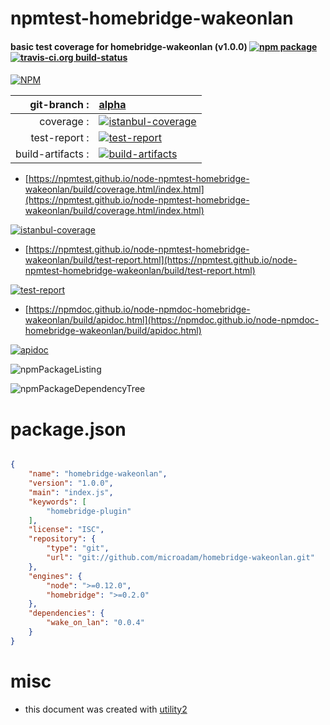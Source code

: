 # npmtest-homebridge-wakeonlan

#### basic test coverage for  homebridge-wakeonlan (v1.0.0)  [![npm package](https://img.shields.io/npm/v/npmtest-homebridge-wakeonlan.svg?style=flat-square)](https://www.npmjs.org/package/npmtest-homebridge-wakeonlan) [![travis-ci.org build-status](https://api.travis-ci.org/npmtest/node-npmtest-homebridge-wakeonlan.svg)](https://travis-ci.org/npmtest/node-npmtest-homebridge-wakeonlan)

####

[![NPM](https://nodei.co/npm/homebridge-wakeonlan.png?downloads=true&downloadRank=true&stars=true)](https://www.npmjs.com/package/homebridge-wakeonlan)

| git-branch : | [alpha](https://github.com/npmtest/node-npmtest-homebridge-wakeonlan/tree/alpha)|
|--:|:--|
| coverage : | [![istanbul-coverage](https://npmtest.github.io/node-npmtest-homebridge-wakeonlan/build/coverage.badge.svg)](https://npmtest.github.io/node-npmtest-homebridge-wakeonlan/build/coverage.html/index.html)|
| test-report : | [![test-report](https://npmtest.github.io/node-npmtest-homebridge-wakeonlan/build/test-report.badge.svg)](https://npmtest.github.io/node-npmtest-homebridge-wakeonlan/build/test-report.html)|
| build-artifacts : | [![build-artifacts](https://npmtest.github.io/node-npmtest-homebridge-wakeonlan/glyphicons_144_folder_open.png)](https://github.com/npmtest/node-npmtest-homebridge-wakeonlan/tree/gh-pages/build)|

- [https://npmtest.github.io/node-npmtest-homebridge-wakeonlan/build/coverage.html/index.html](https://npmtest.github.io/node-npmtest-homebridge-wakeonlan/build/coverage.html/index.html)

[![istanbul-coverage](https://npmtest.github.io/node-npmtest-homebridge-wakeonlan/build/screenCapture.buildCi.browser.%252Ftmp%252Fbuild%252Fcoverage.lib.html.png)](https://npmtest.github.io/node-npmtest-homebridge-wakeonlan/build/coverage.html/index.html)

- [https://npmtest.github.io/node-npmtest-homebridge-wakeonlan/build/test-report.html](https://npmtest.github.io/node-npmtest-homebridge-wakeonlan/build/test-report.html)

[![test-report](https://npmtest.github.io/node-npmtest-homebridge-wakeonlan/build/screenCapture.buildCi.browser.%252Ftmp%252Fbuild%252Ftest-report.html.png)](https://npmtest.github.io/node-npmtest-homebridge-wakeonlan/build/test-report.html)

- [https://npmdoc.github.io/node-npmdoc-homebridge-wakeonlan/build/apidoc.html](https://npmdoc.github.io/node-npmdoc-homebridge-wakeonlan/build/apidoc.html)

[![apidoc](https://npmdoc.github.io/node-npmdoc-homebridge-wakeonlan/build/screenCapture.buildCi.browser.%252Ftmp%252Fbuild%252Fapidoc.html.png)](https://npmdoc.github.io/node-npmdoc-homebridge-wakeonlan/build/apidoc.html)

![npmPackageListing](https://npmtest.github.io/node-npmtest-homebridge-wakeonlan/build/screenCapture.npmPackageListing.svg)

![npmPackageDependencyTree](https://npmtest.github.io/node-npmtest-homebridge-wakeonlan/build/screenCapture.npmPackageDependencyTree.svg)



# package.json

```json

{
    "name": "homebridge-wakeonlan",
    "version": "1.0.0",
    "main": "index.js",
    "keywords": [
        "homebridge-plugin"
    ],
    "license": "ISC",
    "repository": {
        "type": "git",
        "url": "git://github.com/microadam/homebridge-wakeonlan.git"
    },
    "engines": {
        "node": ">=0.12.0",
        "homebridge": ">=0.2.0"
    },
    "dependencies": {
        "wake_on_lan": "0.0.4"
    }
}
```



# misc
- this document was created with [utility2](https://github.com/kaizhu256/node-utility2)
